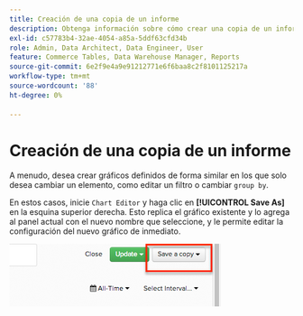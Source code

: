 ```yaml
---
title: Creación de una copia de un informe
description: Obtenga información sobre cómo crear una copia de un informe.
exl-id: c57783b4-32ae-4054-a85a-5ddf63cfd34b
role: Admin, Data Architect, Data Engineer, User
feature: Commerce Tables, Data Warehouse Manager, Reports
source-git-commit: 6e2f9e4a9e91212771e6f6baa8c2f8101125217a
workflow-type: tm+mt
source-wordcount: '88'
ht-degree: 0%

---
```


# Creación de una copia de un informe

A menudo, desea crear gráficos definidos de forma similar en los que solo desea cambiar un elemento, como editar un filtro o cambiar `group by`.

En estos casos, inicie `Chart Editor` y haga clic en **[!UICONTROL Save As]** en la esquina superior derecha. Esto replica el gráfico existente y lo agrega al panel actual con el nuevo nombre que seleccione, y le permite editar la configuración del nuevo gráfico de inmediato.

![](../../assets/create-report-copy.png)
